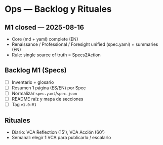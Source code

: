 # Ops — Backlog y Rituales

## M1 closed — 2025-08-16
- Core (md + yaml) complete (EN)
- Renaissance / Professional / Foresight unified (spec.yaml) + summaries (EN)
- Rule: single source of truth = Specs2Action

## Backlog M1 (Specs)
- [ ] Inventario + glosario
- [ ] Resumen 1 página (ES/EN) por Spec
- [ ] Normalizar `spec.yaml`/`spec.json`
- [ ] README raíz y mapa de secciones
- [ ] Tag `v1.0-M1`

## Rituales
- Diario: VCA Reflection (15'), VCA Acción (60')
- Semanal: elegir 1 VCA para publicarlo / escalarlo
